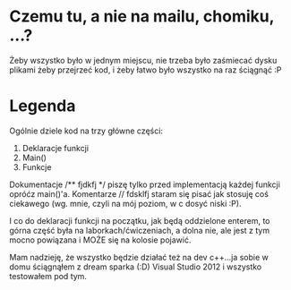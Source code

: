 Czemu tu, a nie na mailu, chomiku, ...?
===
Żeby wszystko było w jednym miejscu, nie trzeba było zaśmiecać dysku plikami żeby przejrzeć kod, i żeby łatwo było wszystko na raz ściągnąć :P

Legenda
===
Ogólnie dziele kod na trzy główne części:<ol>
<li>Deklaracje funkcji</li>
<li>Main()</li>
<li>Funkcje</li></ol>

Dokumentacje /** fjdkfj */ piszę tylko przed implementacją każdej funkcji opróćz main()'a. 
Komentarze // fdsklfj staram się pisać jak stosuję coś ciekawego (wg. mnie, czyli na mój poziom, w c dosyć niski :P).

I co do deklaracji funkcji na początku, jak będą oddzielone enterem, to górna część była na laborkach/ćwiczeniach, a dolna nie, ale jest z tym mocno powiązana i MOŻE się na kolosie pojawić.

Mam nadzieję, że wszystko będzie działać też na dev c++...ja sobie w domu ściągnąłem z dream sparka (:D) Visual Studio 2012 i wszystko testowałem pod tym.

